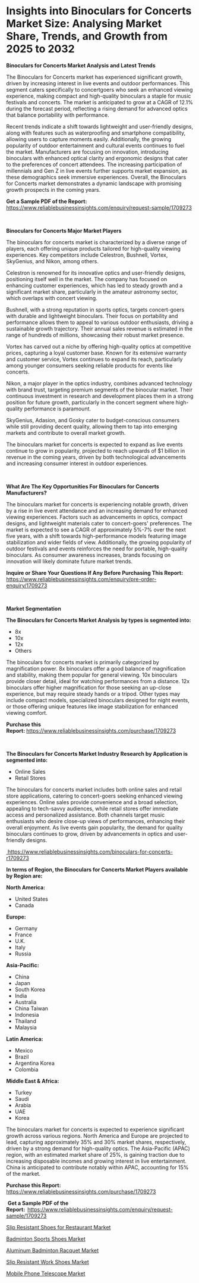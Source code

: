 <p><h1>Insights into Binoculars for Concerts Market Size: Analysing Market Share, Trends, and Growth from 2025 to 2032</h1></p><p><strong>Binoculars for Concerts Market Analysis and Latest Trends</strong></p>
<p><p>The Binoculars for Concerts market has experienced significant growth, driven by increasing interest in live events and outdoor performances. This segment caters specifically to concertgoers who seek an enhanced viewing experience, making compact and high-quality binoculars a staple for music festivals and concerts. The market is anticipated to grow at a CAGR of 12.1% during the forecast period, reflecting a rising demand for advanced optics that balance portability with performance.</p><p>Recent trends indicate a shift towards lightweight and user-friendly designs, along with features such as waterproofing and smartphone compatibility, allowing users to capture moments easily. Additionally, the growing popularity of outdoor entertainment and cultural events continues to fuel the market. Manufacturers are focusing on innovation, introducing binoculars with enhanced optical clarity and ergonomic designs that cater to the preferences of concert attendees. The increasing participation of millennials and Gen Z in live events further supports market expansion, as these demographics seek immersive experiences. Overall, the Binoculars for Concerts market demonstrates a dynamic landscape with promising growth prospects in the coming years.</p></p>
<p><strong>Get a Sample PDF of the Report:&nbsp;</strong> <a href="https://www.reliablebusinessinsights.com/enquiry/request-sample/1709273?utm_campaign=75&utm_medium=2&utm_source=Github&utm_content=ia&utm_term=06022025&utm_id=binoculars-for-concerts">https://www.reliablebusinessinsights.com/enquiry/request-sample/1709273</a></p>
<p>&nbsp;</p>
<p><strong>Binoculars for Concerts Major Market Players</strong></p>
<p><p>The binoculars for concerts market is characterized by a diverse range of players, each offering unique products tailored for high-quality viewing experiences. Key competitors include Celestron, Bushnell, Vortex, SkyGenius, and Nikon, among others.</p><p>Celestron is renowned for its innovative optics and user-friendly designs, positioning itself well in the market. The company has focused on enhancing customer experiences, which has led to steady growth and a significant market share, particularly in the amateur astronomy sector, which overlaps with concert viewing.</p><p>Bushnell, with a strong reputation in sports optics, targets concert-goers with durable and lightweight binoculars. Their focus on portability and performance allows them to appeal to various outdoor enthusiasts, driving a sustainable growth trajectory. Their annual sales revenue is estimated in the range of hundreds of millions, showcasing their robust market presence.</p><p>Vortex has carved out a niche by offering high-quality optics at competitive prices, capturing a loyal customer base. Known for its extensive warranty and customer service, Vortex continues to expand its reach, particularly among younger consumers seeking reliable products for events like concerts.</p><p>Nikon, a major player in the optics industry, combines advanced technology with brand trust, targeting premium segments of the binocular market. Their continuous investment in research and development places them in a strong position for future growth, particularly in the concert segment where high-quality performance is paramount.</p><p>SkyGenius, Adasion, and Gosky cater to budget-conscious consumers while still providing decent quality, allowing them to tap into emerging markets and contribute to overall market growth.</p><p>The binoculars market for concerts is expected to expand as live events continue to grow in popularity, projected to reach upwards of $1 billion in revenue in the coming years, driven by both technological advancements and increasing consumer interest in outdoor experiences.</p></p>
<p>&nbsp;</p>
<p><strong>What Are The Key Opportunities For Binoculars for Concerts Manufacturers?</strong></p>
<p><p>The binoculars market for concerts is experiencing notable growth, driven by a rise in live event attendance and an increasing demand for enhanced viewing experiences. Factors such as advancements in optics, compact designs, and lightweight materials cater to concert-goers' preferences. The market is expected to see a CAGR of approximately 5%-7% over the next five years, with a shift towards high-performance models featuring image stabilization and wider fields of view. Additionally, the growing popularity of outdoor festivals and events reinforces the need for portable, high-quality binoculars. As consumer awareness increases, brands focusing on innovation will likely dominate future market trends.</p></p>
<p><strong>Inquire or Share Your Questions If Any Before Purchasing This Report:</strong> <a href="https://www.reliablebusinessinsights.com/enquiry/pre-order-enquiry/1709273?utm_campaign=75&utm_medium=2&utm_source=Github&utm_content=ia&utm_term=06022025&utm_id=binoculars-for-concerts">https://www.reliablebusinessinsights.com/enquiry/pre-order-enquiry/1709273</a></p>
<p>&nbsp;</p>
<p><strong>Market Segmentation</strong></p>
<p><strong>The Binoculars for Concerts Market Analysis by types is segmented into:</strong></p>
<p><ul><li>8x</li><li>10x</li><li>12x</li><li>Others</li></ul></p>
<p><p>The binoculars for concerts market is primarily categorized by magnification power. 8x binoculars offer a good balance of magnification and stability, making them popular for general viewing. 10x binoculars provide closer detail, ideal for watching performances from a distance. 12x binoculars offer higher magnification for those seeking an up-close experience, but may require steady hands or a tripod. Other types may include compact models, specialized binoculars designed for night events, or those offering unique features like image stabilization for enhanced viewing comfort.</p></p>
<p><strong>Purchase this Report:&nbsp;</strong><a href="https://www.reliablebusinessinsights.com/purchase/1709273?utm_campaign=75&utm_medium=2&utm_source=Github&utm_content=ia&utm_term=06022025&utm_id=binoculars-for-concerts">https://www.reliablebusinessinsights.com/purchase/1709273</a></p>
<p>&nbsp;</p>
<p><strong>The Binoculars for Concerts Market Industry Research by Application is segmented into:</strong></p>
<p><ul><li>Online Sales</li><li>Retail Stores</li></ul></p>
<p><p>The binoculars for concerts market includes both online sales and retail store applications, catering to concert-goers seeking enhanced viewing experiences. Online sales provide convenience and a broad selection, appealing to tech-savvy audiences, while retail stores offer immediate access and personalized assistance. Both channels target music enthusiasts who desire close-up views of performances, enhancing their overall enjoyment. As live events gain popularity, the demand for quality binoculars continues to grow, driven by advancements in optics and user-friendly designs.</p></p>
<p><a href="https://www.reliablebusinessinsights.com/binoculars-for-concerts-r1709273?utm_campaign=75&utm_medium=2&utm_source=Github&utm_content=ia&utm_term=06022025&utm_id=binoculars-for-concerts">&nbsp;https://www.reliablebusinessinsights.com/binoculars-for-concerts-r1709273</a></p>
<p><strong>In terms of Region, the Binoculars for Concerts Market Players available by Region are:</strong></p>
<p>
    <p> <strong> North America: </strong>
        <ul>
            <li>United States</li>
            <li>Canada</li>
        </ul>
        </p> 
    <p> <strong> Europe: </strong>
        <ul>
            <li>Germany</li>
            <li>France</li>
            <li>U.K.</li>
            <li>Italy</li>
            <li>Russia</li>
        </ul>
        </p> 
    <p> <strong> Asia-Pacific: </strong>
        <ul>
            <li>China</li>
            <li>Japan</li>
            <li>South Korea</li>
            <li>India</li>
            <li>Australia</li>
            <li>China Taiwan</li>
            <li>Indonesia</li>
            <li>Thailand</li>
            <li>Malaysia</li>
        </ul>
        </p> 
    <p> <strong> Latin America: </strong>
        <ul>
            <li>Mexico</li>
            <li>Brazil</li>
            <li>Argentina Korea</li>
            <li>Colombia</li>
        </ul>
        </p> 
    <p> <strong> Middle East & Africa: </strong>
        <ul>
            <li>Turkey</li>
            <li>Saudi</li>
            <li>Arabia</li>
            <li>UAE</li>
            <li>Korea</li>
        </ul>
    </p>
    </p>
<p><p>The binoculars market for concerts is expected to experience significant growth across various regions. North America and Europe are projected to lead, capturing approximately 35% and 30% market shares, respectively, driven by a strong demand for high-quality optics. The Asia-Pacific (APAC) region, with an estimated market share of 25%, is gaining traction due to increasing disposable incomes and growing interest in live entertainment. China is anticipated to contribute notably within APAC, accounting for 15% of the market.</p></p>
<p><strong>Purchase this Report: </strong><a href="https://www.reliablebusinessinsights.com/purchase/1709273?utm_campaign=75&utm_medium=2&utm_source=Github&utm_content=ia&utm_term=06022025&utm_id=binoculars-for-concerts">https://www.reliablebusinessinsights.com/purchase/1709273</a></p>
<p>&nbsp;<strong>Get a Sample PDF of the Report:&nbsp;&nbsp;</strong><a href="https://www.reliablebusinessinsights.com/enquiry/request-sample/1709273?utm_campaign=75&utm_medium=2&utm_source=Github&utm_content=ia&utm_term=06022025&utm_id=binoculars-for-concerts">https://www.reliablebusinessinsights.com/enquiry/request-sample/1709273</a></p>
<p><strong></strong></p>
<p><p><a href="https://github.com/crooneinis80/Market-Research-Report-List-1/blob/main/slip-resistant-shoes-for-restaurant-market.md?utm_campaign=75&utm_medium=2&utm_source=Github&utm_content=ia&utm_term=06022025&utm_id=binoculars-for-concerts">Slip Resistant Shoes for Restaurant Market</a></p><p><a href="https://github.com/viipposahko25/Market-Research-Report-List-1/blob/main/badminton-sports-shoes-market.md?utm_campaign=75&utm_medium=2&utm_source=Github&utm_content=ia&utm_term=06022025&utm_id=binoculars-for-concerts">Badminton Sports Shoes Market</a></p><p><a href="https://github.com/howdlecirone/Market-Research-Report-List-1/blob/main/aluminum-badminton-racquet-market.md?utm_campaign=75&utm_medium=2&utm_source=Github&utm_content=ia&utm_term=06022025&utm_id=binoculars-for-concerts">Aluminum Badminton Racquet Market</a></p><p><a href="https://github.com/vioarapoyil/Market-Research-Report-List-1/blob/main/slip-resistant-work-shoes-market.md?utm_campaign=75&utm_medium=2&utm_source=Github&utm_content=ia&utm_term=06022025&utm_id=binoculars-for-concerts">Slip Resistant Work Shoes Market</a></p><p><a href="https://github.com/salodipura00/Market-Research-Report-List-1/blob/main/mobile-phone-telescope-market.md?utm_campaign=75&utm_medium=2&utm_source=Github&utm_content=ia&utm_term=06022025&utm_id=binoculars-for-concerts">Mobile Phone Telescope Market</a></p></p>